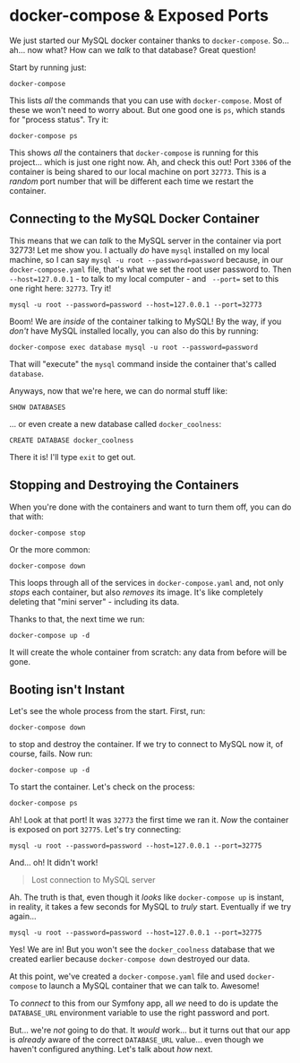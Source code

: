 # docker-compose & Exposed Ports

We just started our MySQL docker container thanks to `docker-compose`. So... ah...
now what? How can we *talk* to that database? Great question!

Start by running just:

```terminal
docker-compose
```

This lists *all* the commands that you can use with `docker-compose`. Most
of these we won't need to worry about. But one good one is `ps`, which stands
for "process status". Try it:

```terminal
docker-compose ps
```

This shows *all* the containers that `docker-compose` is running for this project...
which is just one right now. Ah, and check this out! Port `3306` of the container
is being shared to our local machine on port `32773`. This is a *random* port
number that will be different each time we restart the container.

## Connecting to the MySQL Docker Container

This means that we can *talk* to the MySQL server in the container via
port 32773! Let me show you. I actually *do* have `mysql` installed on my local
machine, so I can say  `mysql -u root --password=password` because, in our
`docker-compose.yaml` file, that's what we set the root user password to.
Then ` --host=127.0.0.1` - to talk to my local computer - and ` --port=` set to
this one right here: `32773`. Try it!

```terminal-silent
mysql -u root --password=password --host=127.0.0.1 --port=32773
```

Boom! We are *inside* of the container talking to MySQL! By the way, if you
*don't* have MySQL installed locally, you can also do this by running:

```terminal
docker-compose exec database mysql -u root --password=password
```

That will "execute" the `mysql` command inside the container that's called `database`.

Anyways, now that we're here, we can do normal stuff like:

```terminal
SHOW DATABASES
```

... or even create a new database called `docker_coolness`:

```terminal-silent
CREATE DATABASE docker_coolness
```

There it is! I'll type `exit` to get out.

## Stopping and Destroying the Containers

When you're done with the containers and want to turn them off, you can do that
with:

```terminal
docker-compose stop
```

Or the more common:

```terminal
docker-compose down
```

This loops through all of the services in `docker-compose.yaml` and, not only
*stops* each container, but also *removes* its image. It's like completely
deleting that "mini server" - including its data.

Thanks to that, the next time we run:

```terminal
docker-compose up -d
```

It will create the whole container from scratch: any data from before will be gone.

## Booting isn't Instant

Let's see the whole process from the start. First, run:

```terminal
docker-compose down
```

to stop and destroy the container. If we try to connect to MySQL now it, of
course, fails. Now run:

```terminal
docker-compose up -d
```

To start the container. Let's check on the process:

```terminal
docker-compose ps
```

Ah! Look at that port! It was `32773` the first time we ran it. *Now* the container
is exposed on port `32775`. Let's try connecting:

```terminal-silent
mysql -u root --password=password --host=127.0.0.1 --port=32775
```

And... oh! It didn't work!

> Lost connection to MySQL server

Ah. The truth is that, even though it *looks* like `docker-compose up` is instant,
in reality, it takes a few seconds for MySQL to *truly* start. Eventually if we
try again...

```terminal-silent
mysql -u root --password=password --host=127.0.0.1 --port=32775
```

Yes! We are in! But you won't see the `docker_coolness` database that we created
earlier because `docker-compose down` destroyed our data.

At this point, we've created a `docker-compose.yaml` file and used
`docker-compose` to launch a MySQL container that we can talk to. Awesome!

To *connect* to this from our Symfony app, all *we* need to do is update the
`DATABASE_URL` environment variable to use the right password and port.

But... we're *not* going to do that. It *would* work... but it turns out that
our app is *already* aware of the correct `DATABASE_URL` value... even though
we haven't configured anything. Let's talk about *how* next.

